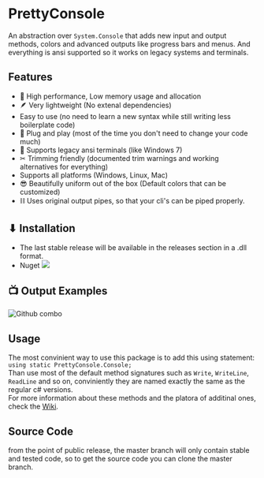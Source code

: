 # PrettyConsole

An abstraction over `System.Console` that adds new input and output methods, colors and advanced outputs like progress bars and menus. And everything is ansi supported so it works on legacy systems and terminals.

## Features

* 🚀 High performance, Low memory usage and allocation
* 🪶 Very lightweight (No extenal dependencies)
* Easy to use (no need to learn a new syntax while still writing less boilerplate code)
* 🔌 Plug and play (most of the time you don't need to change your code much)
* 💾 Supports legacy ansi terminals (like Windows 7)
* ✂ Trimming friendly (documented trim warnings and working alternatives for everything)
* Supports all platforms (Windows, Linux, Mac)
* 😎 Beautifully uniform out of the box (Default colors that can be customized)
* ⛓ Uses original output pipes, so that your cli's can be piped properly.

## ⬇ Installation

* The last stable release will be available in the releases section in a .dll format.
* Nuget   [![](https://img.shields.io/nuget/dt/PrettyConsole?label=Downloads)](https://www.nuget.org/packages/PrettyConsole/)

## 📺 Output Examples

![Github combo](https://user-images.githubusercontent.com/8972626/205510891-3f53e471-b731-4ce1-82aa-90e1f0015961.png)

## Usage

The most convinient way to use this package is to add this using statement: `using static PrettyConsole.Console;`  
Than use most of the default method signatures such as `Write`, `WriteLine`, `ReadLine` and so on, conviniently they are named exactly the same as the regular c# versions.  
For more information about these methods and the platora of additinal ones, check the [Wiki](https://github.com/dusrdev/PrettyConsole/wiki).

## Source Code

from the point of public release, the master branch will only contain stable and tested code, so
to get the source code you can clone the master branch.
